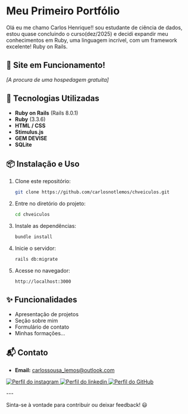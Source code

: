 # Meu Primeiro Portfólio

  Olá eu me chamo Carlos Henrique!! sou estudante de ciência de dados, estou quase 
concluindo o curso(dez/2025) e decidi expandir meu conhecimentos em Ruby, uma 
linguagem incrível, com um framework excelente! Ruby on Rails.

## 🎨 Site em Funcionamento!

*[A procura de uma hospedagem gratuita]*

## 🚀 Tecnologias Utilizadas

- **Ruby on Rails** (Rails 8.0.1)
- **Ruby** (3.3.6)
- **HTML / CSS**
- **Stimulus.js**
- **GEM DEVISE**
- **SQLite**

## 📦 Instalação e Uso

1. Clone este repositório:
   ```sh
   git clone https://github.com/carlosnotlemos/chveiculos.git
   ```
2. Entre no diretório do projeto:
   ```sh
   cd chveiculos
   ```
3. Instale as dependências:
   ```sh
   bundle install
   ```
4. Inicie o servidor:
   ```sh
   rails db:migrate
   ```
5. Acesse no navegador:
   ```
   http://localhost:3000
   ```

## ✨ Funcionalidades

- Apresentação de projetos
- Seção sobre mim
- Formulário de contato
- Minhas formações...

## 📬 Contato

- **Email:** carlossousa_lemos@outlook.com  
<p align="left">
    <a href="https://www.instagram.com/carlim_11">
        <img 
            alt="Perfil do instagram" 
            title="Instagram" 
            src="https://skillicons.dev/icons?i=instagram"
        />
    </a>
    <a href="https://www.linkedin.com/in/carlos-henrique-b33b78191">
        <img 
            alt="Perfil do linkedin" 
            title="Linkedin" 
            src="https://skillicons.dev/icons?i=linkedin"
        />
    </a>
    <a href="https://github.com/login?return_to=https%3A%2F%2Fgithub.com%2Fcarlosnotlemos" >
        <img 
            alt="Perfil do GitHub" 
            title="GitHub" 
            src="https://skillicons.dev/icons?i=github"
        />
    </a>
</p>
---

Sinta-se à vontade para contribuir ou deixar feedback! 😃

